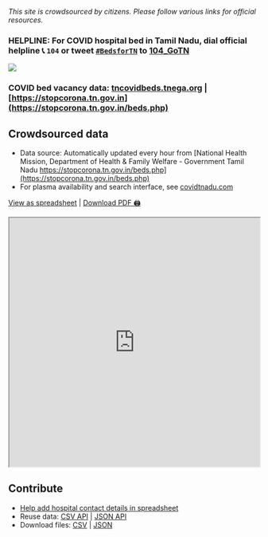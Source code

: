 _This site is crowdsourced by citizens. Please follow various links for official resources._

### HELPLINE: For COVID hospital bed in Tamil Nadu, dial official helpline 📞 `104` or tweet [`#BedsforTN`](https://twitter.com/hashtag/BedsForTN?src=hashtag_click&f=live) to [104_GoTN](https://twitter.com/104_GoTN)

![](https://pbs.twimg.com/profile_banners/1387427581847171076/1619762977/1500x500)

### COVID bed vacancy data: [tncovidbeds.tnega.org](https://tncovidbeds.tnega.org) | [https://stopcorona.tn.gov.in](https://stopcorona.tn.gov.in/beds.php)

## Crowdsourced data

- Data source: Automatically updated every hour from [National Health Mission, Department of Health & Family Welfare - Government Tamil Nadu https://stopcorona.tn.gov.in/beds.php](https://stopcorona.tn.gov.in/beds.php)
- For plasma availability and search interface, see [covidtnadu.com](https://covidtnadu.com)

[View as spreadsheet](https://docs.google.com/spreadsheets/d/1t75_AfDuf46_aK6RwqUwZGpZV4dv9y0SWaI9pnJRAco/edit#gid=2141296668) | [Download PDF 🖨️](https://docs.google.com/spreadsheets/d/e/2PACX-1vTijQm1kyk2SYrUIucn90qsmhc-y1GuYxiOUBgLZeh1B49bYZ0YYIcrGCO28sAQff_8HCSOA-Z7SV8L/pub?gid=2141296668&single=true&output=pdf)

<iframe src="https://docs.google.com/spreadsheets/d/e/2PACX-1vTijQm1kyk2SYrUIucn90qsmhc-y1GuYxiOUBgLZeh1B49bYZ0YYIcrGCO28sAQff_8HCSOA-Z7SV8L/pubhtml?widget=true&amp;headers=false" style="width: 100%;height: 500px;"></iframe>

## Contribute

- [Help add hospital contact details in spreadsheet](https://docs.google.com/spreadsheets/d/1t75_AfDuf46_aK6RwqUwZGpZV4dv9y0SWaI9pnJRAco/edit#gid=2141296668&fvid=1083181629)
- Reuse data: [CSV API](https://raw.githubusercontent.com/stopcoronatn/stopcoronatn.github.io/main/data/beds.csv) | [JSON API](https://raw.githubusercontent.com/stopcoronatn/stopcoronatn.github.io/main/data/beds.json)
- Download files: [CSV](https://raw.githack.com/stopcoronatn/stopcoronatn.github.io/main/data/beds.csv) | [JSON](https://raw.githack.com/stopcoronatn/stopcoronatn.github.io/main/data/beds.json)



<!-- Global site tag (gtag.js) - Google Analytics -->
<script async src="https://www.googletagmanager.com/gtag/js?id=G-KHPFGREVD9"></script>
<script>
  window.dataLayer = window.dataLayer || [];
  function gtag(){dataLayer.push(arguments);}
  gtag('js', new Date());

  gtag('config', 'G-KHPFGREVD9');
</script>
